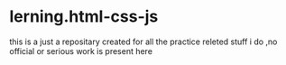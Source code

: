# lerning.html-css-js
this is a just a repositary created for all the practice releted stuff i do 
,no official or serious work is present here 